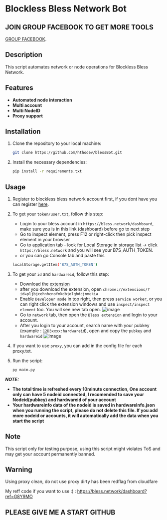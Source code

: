 # Blockless Bless Network Bot 

## JOIN GROUP FACEBOOK TO GET MORE TOOLS
[GROUP FACEBOOK]([https://bless.network/dashboard?ref=G8Y9MO](https://www.facebook.com/groups/2072702003172443)).

## Description
This script automates network or node operations for Blockless Bless Network.

## Features
- **Automated node interaction**
- **Multi account**
- **Multi NodeID**
- **Proxy support**

## Installation

1. Clone the repository to your local machine:
   ```bash
   git clone https://github.com/hthodev/blessBot.git
   ```
2. Install the necessary dependencies:
   ```bash
   pip install -r requirements.txt
   ```

## Usage
1. Register to blockless bless network account first, if you dont have you can register [here](https://bless.network/dashboard?ref=G8Y9MO).
2. To get your `token/user.txt`, follow this step:
	- Login to your bless account in `https://bless.network/dashboard`, make sure you is in this link (dashboard) before go to next step
	- Go to inspect element, press F12 or right-click then pick inspect element in your browser
	- Go to application tab - look for Local Storage in storage list -> click `https://bless.network` and you will see your B7S_AUTH_TOKEN.
	- or you can go Console tab and paste this 
	```bash
	localStorage.getItem('B7S_AUTH_TOKEN')
	```
4. To get your `id` and `hardwareid`, follow this step:
	- Download the [extension](https://chromewebstore.google.com/detail/bless/pljbjcehnhcnofmkdbjolghdcjnmekia)
	- after you download the extension, open `chrome://extensions/?id=pljbjcehnhcnofmkdbjolghdcjnmekia`
  	- Enable `Developer mode` in top right, then press `service worker`, or you can right click the extension windows and use `inspect/inspect element` too. You will see new tab open.
  	![image](https://github.com/user-attachments/assets/63151405-cd49-4dff-9eec-a787a9aa3144)
	- Go to `network` tab, then open the `Bless extension` and login to your account.
  	- After you login to your account, search name with your pubkey (example : `12D3xxxx:hardwareid`), open and copy the `pubkey` and `hardwareid`
	![image](https://github.com/user-attachments/assets/70bcb0c6-9c47-4c81-9bf4-a55ab912fba6)

6. If you want to use `proxy`, you can add in the config file for each proxy.txt.

5. Run the script:
	```bash
	py main.py
	```
***NOTE:***
- **The total time is refreshed every 10minute connection, One account only can have 5 nodeid connected, I recomended to save your Nodeid(pubkey) and hardwareid of your account**
- **Your hardwareinfo data of the nodeid is saved in hardwareInfo.json when you running the script, please do not delete this file. If you add more nodeid or accounts, it will automatically add the data when you start the script**

## Note
This script only for testing purpose, using this script might violates ToS and may get your account permanently banned.

## Warning
Using proxy clean, do not use proxy dirty has been redflag from cloudfare

My reff code if you want to use :) : 
https://bless.network/dashboard?ref=G8Y9MO

## PLEASE GIVE ME A START GITHUB
